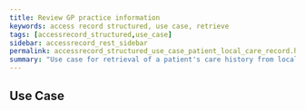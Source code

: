 ```yaml
---
title: Review GP practice information
keywords: access record structured, use case, retrieve
tags: [accessrecord_structured,use_case]
sidebar: accessrecord_rest_sidebar
permalink: accessrecord_structured_use_case_patient_local_care_record.html
summary: "Use case for retrieval of a patient's care history from local care record on GP system"
---
```


## Use Case ##
